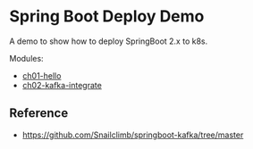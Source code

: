 # Spring Boot Deploy Demo

A demo to show how to deploy SpringBoot 2.x to k8s.

Modules:

- [ch01-hello](ch01-hello/)
- [ch02-kafka-integrate](ch02-kafka-integrate/)


## Reference

- https://github.com/Snailclimb/springboot-kafka/tree/master
